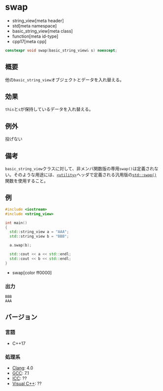 # swap
* string_view[meta header]
* std[meta namespace]
* basic_string_view[meta class]
* function[meta id-type]
* cpp17[meta cpp]

```cpp
constexpr void swap(basic_string_view& s) noexcept;
```

## 概要
他の`basic_string_view`オブジェクトとデータを入れ替える。


## 効果
`this`と`s`が保持しているデータを入れ替える。


## 例外
投げない


## 備考
`basic_string_view`クラスに対して、非メンバ関数版の専用`swap()`は定義されない。そのような用途には、[`<utility>`](/reference/utility.md)ヘッダで定義される汎用版の[`std::swap()`](/reference/utility/swap.md)関数を使用すること。


## 例
```cpp example
#include <iostream>
#include <string_view>

int main()
{
  std::string_view a = "AAA";
  std::string_view b = "BBB";

  a.swap(b);

  std::cout << a << std::endl;
  std::cout << b << std::endl;
}
```
* swap[color ff0000]

### 出力
```
BBB
AAA
```


## バージョン
### 言語
- C++17

### 処理系
- [Clang](/implementation.md#clang): 4.0
- [GCC](/implementation.md#gcc): 7.1
- [ICC](/implementation.md#icc): ??
- [Visual C++](/implementation.md#visual_cpp): ??
